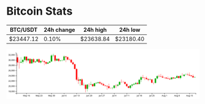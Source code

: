 # Bitcoin Stats

BTC/USDT|24h change|24h high|24h low|
|---|---|---|---|
|$23447.12|0.10%|$23638.84|$23180.40|

<img src="./chart.svg">
